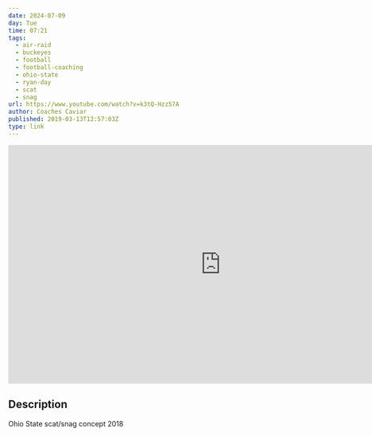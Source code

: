 ```yaml
---
date: 2024-07-09
day: Tue
time: 07:21
tags:
  - air-raid
  - buckeyes
  - football
  - football-coaching
  - ohio-state
  - ryan-day
  - scat
  - snag
url: https://www.youtube.com/watch?v=k3tQ-Hzz57A
author: Coaches Caviar
published: 2019-03-13T12:57:03Z
type: link
---
```


<iframe width="854" height="480" src="https://www.youtube.com/embed/k3tQ-Hzz57A" frameborder="0" allowfullscreen></iframe>

## Description
Ohio State scat/snag concept 2018
